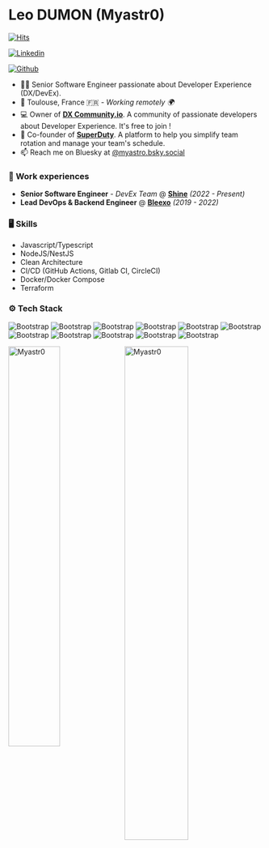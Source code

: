 # Leo DUMON (Myastr0)

[![Hits](https://hits.seeyoufarm.com/api/count/incr/badge.svg?url=https%3A%2F%2Fgithub.com%2FMyastr0%2FMyastr0&count_bg=%2379C83D&title_bg=%23555555&icon=&icon_color=%23E7E7E7&title=Profile+Views&edge_flat=false)](https://hits.seeyoufarm.com)

[![Linkedin](https://img.shields.io/badge/-LinkedIn-blue?style=flat&logo=Linkedin&logoColor=white)](https://www.linkedin.com/in/l%C3%A9o-dumon-67903b107/)



[![Github](https://img.shields.io/github/followers/Myastr0?label=Follow&style=social)](https://github.com/Myastr0)

- 👨‍💻 Senior Software Engineer passionate about Developer Experience (DX/DevEx).
- 📍 Toulouse, France 🇫🇷 - _Working remotely 🌍_
- 💻 Owner of [**DX Community.io**](https://www.dx-community.io). A community of passionate developers about Developer Experience. It's free to join !
- 🫡 Co-founder of [**SuperDuty**](https://www.superduty.app). A platform to help you simplify team rotation and manage your team's schedule.
- 📫 Reach me on Bluesky at [@myastro.bsky.social](https://bsky.app/profile/myastro.bsky.social)

### 🏢 Work experiences

- **Senior Software Engineer** - _DevEx Team_ @ [**Shine**](https://www.shine.fr) _(2022 - Present)_
- **Lead DevOps & Backend Engineer** @ [**Bleexo**](https://www.silae.fr/bleexo-plateforme-experience-collaborateur-dediee-aux-pme-et-eti/) _(2019 - 2022)_


### 🖥 Skills

- Javascript/Typescript
- NodeJS/NestJS
- Clean Architecture
- CI/CD (GitHub Actions, Gitlab CI, CircleCI)
- Docker/Docker Compose
- Terraform

### ⚙️ Tech Stack

![Bootstrap](https://img.shields.io/badge/-Docker-05122A?style=flat&logo=Docker&color=353535) ![Bootstrap](https://img.shields.io/badge/-MongoDB-05122A?style=flat&logo=MongoDB&color=353535) ![Bootstrap](https://img.shields.io/badge/-WebStorm-05122A?style=flat&logo=WebStorm&color=353535) ![Bootstrap](https://img.shields.io/badge/-MySQL-05122A?style=flat&logo=MySQL&color=353535) ![Bootstrap](https://img.shields.io/badge/-PostgreSQL-05122A?style=flat&logo=PostgreSQL&color=353535) ![Bootstrap](https://img.shields.io/badge/-NodeJS-05122A?style=flat&logo=NodeJS&color=353535) ![Bootstrap](https://img.shields.io/badge/-Express-05122A?style=flat&logo=Express&color=353535) ![Bootstrap](https://img.shields.io/badge/-Terraform-05122A?style=flat&logo=Terraform&color=353535) ![Bootstrap](https://img.shields.io/badge/-Github%20Actions-05122A?style=flat&logo=Github-Actions&color=353535) ![Bootstrap](https://img.shields.io/badge/-CircleCI-05122A?style=flat&logo=CircleCI&color=353535) ![Bootstrap](https://img.shields.io/badge/-GitLab%20CI-05122A?style=flat&logo=GitLab-CI&color=353535)

<div>
  <img width="45%" align="left" src="https://github-readme-stats.vercel.app/api/top-langs?username=Myastr0&show_icons=true&locale=en&layout=compact" alt="Myastr0" />
  <img width="50%"  src="https://github-readme-streak-stats.herokuapp.com/?user=Myastr0&" alt="Myastr0" />
</div>
